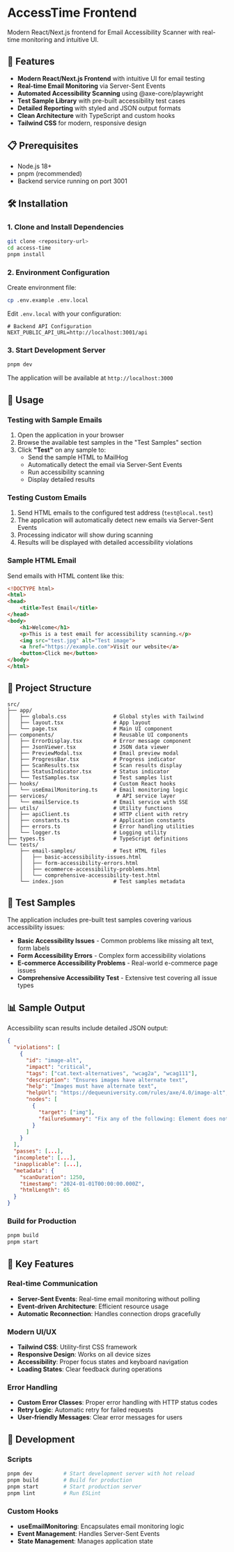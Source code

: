 # AccessTime Frontend

Modern React/Next.js frontend for Email Accessibility Scanner with real-time monitoring and intuitive UI.

## 🚀 Features

- **Modern React/Next.js Frontend** with intuitive UI for email testing
- **Real-time Email Monitoring** via Server-Sent Events
- **Automated Accessibility Scanning** using @axe-core/playwright
- **Test Sample Library** with pre-built accessibility test cases
- **Detailed Reporting** with styled and JSON output formats
- **Clean Architecture** with TypeScript and custom hooks
- **Tailwind CSS** for modern, responsive design

## 📋 Prerequisites

- Node.js 18+
- pnpm (recommended)
- Backend service running on port 3001

## 🛠️ Installation

### 1. Clone and Install Dependencies

```bash
git clone <repository-url>
cd access-time
pnpm install
```

### 2. Environment Configuration

Create environment file:

```bash
cp .env.example .env.local
```

Edit `.env.local` with your configuration:

```env
# Backend API Configuration
NEXT_PUBLIC_API_URL=http://localhost:3001/api
```

### 3. Start Development Server

```bash
pnpm dev
```

The application will be available at `http://localhost:3000`

## 🎯 Usage

### Testing with Sample Emails

1. Open the application in your browser
2. Browse the available test samples in the "Test Samples" section
3. Click **"Test"** on any sample to:
   - Send the sample HTML to MailHog
   - Automatically detect the email via Server-Sent Events
   - Run accessibility scanning
   - Display detailed results

### Testing Custom Emails

1. Send HTML emails to the configured test address (`test@local.test`)
2. The application will automatically detect new emails via Server-Sent Events
3. Processing indicator will show during scanning
4. Results will be displayed with detailed accessibility violations

### Sample HTML Email

Send emails with HTML content like this:

```html
<!DOCTYPE html>
<html>
<head>
    <title>Test Email</title>
</head>
<body>
    <h1>Welcome</h1>
    <p>This is a test email for accessibility scanning.</p>
    <img src="test.jpg" alt="Test image">
    <a href="https://example.com">Visit our website</a>
    <button>Click me</button>
</body>
</html>
```

## 📁 Project Structure

```
src/
├── app/
│   ├── globals.css               # Global styles with Tailwind
│   ├── layout.tsx                # App layout
│   └── page.tsx                  # Main UI component
├── components/                   # Reusable UI components
│   ├── ErrorDisplay.tsx          # Error message component
│   ├── JsonViewer.tsx            # JSON data viewer
│   ├── PreviewModal.tsx          # Email preview modal
│   ├── ProgressBar.tsx           # Progress indicator
│   ├── ScanResults.tsx           # Scan results display
│   ├── StatusIndicator.tsx       # Status indicator
│   └── TestSamples.tsx           # Test samples list
├── hooks/                        # Custom React hooks
│   └── useEmailMonitoring.ts     # Email monitoring logic
├── services/                      # API service layer
│   └── emailService.ts           # Email service with SSE
├── utils/                        # Utility functions
│   ├── apiClient.ts              # HTTP client with retry
│   ├── constants.ts              # Application constants
│   ├── errors.ts                 # Error handling utilities
│   └── logger.ts                 # Logging utility
├── types.ts                      # TypeScript definitions
└── tests/
    ├── email-samples/            # Test HTML files
    │   ├── basic-accessibility-issues.html
    │   ├── form-accessibility-errors.html
    │   ├── ecommerce-accessibility-problems.html
    │   └── comprehensive-accessibility-test.html
    └── index.json                # Test samples metadata
```

## 🧪 Test Samples

The application includes pre-built test samples covering various accessibility issues:

- **Basic Accessibility Issues** - Common problems like missing alt text, form labels
- **Form Accessibility Errors** - Complex form accessibility violations
- **E-commerce Accessibility Problems** - Real-world e-commerce page issues
- **Comprehensive Accessibility Test** - Extensive test covering all issue types

## 📊 Sample Output

Accessibility scan results include detailed JSON output:

```json
{
  "violations": [
    {
      "id": "image-alt",
      "impact": "critical",
      "tags": ["cat.text-alternatives", "wcag2a", "wcag111"],
      "description": "Ensures images have alternate text",
      "help": "Images must have alternate text",
      "helpUrl": "https://dequeuniversity.com/rules/axe/4.0/image-alt",
      "nodes": [
        {
          "target": ["img"],
          "failureSummary": "Fix any of the following: Element does not have an alt attribute"
        }
      ]
    }
  ],
  "passes": [...],
  "incomplete": [...],
  "inapplicable": [...],
  "metadata": {
    "scanDuration": 1250,
    "timestamp": "2024-01-01T00:00:00.000Z",
    "htmlLength": 65
  }
}
```

### Build for Production

```bash
pnpm build
pnpm start
```

## 🎯 Key Features

### Real-time Communication
- **Server-Sent Events**: Real-time email monitoring without polling
- **Event-driven Architecture**: Efficient resource usage
- **Automatic Reconnection**: Handles connection drops gracefully

### Modern UI/UX
- **Tailwind CSS**: Utility-first CSS framework
- **Responsive Design**: Works on all device sizes
- **Accessibility**: Proper focus states and keyboard navigation
- **Loading States**: Clear feedback during operations

### Error Handling
- **Custom Error Classes**: Proper error handling with HTTP status codes
- **Retry Logic**: Automatic retry for failed requests
- **User-friendly Messages**: Clear error messages for users

## 🔧 Development

### Scripts

```bash
pnpm dev          # Start development server with hot reload
pnpm build        # Build for production
pnpm start        # Start production server
pnpm lint         # Run ESLint
```

### Custom Hooks

- **useEmailMonitoring**: Encapsulates email monitoring logic
- **Event Management**: Handles Server-Sent Events
- **State Management**: Manages application state